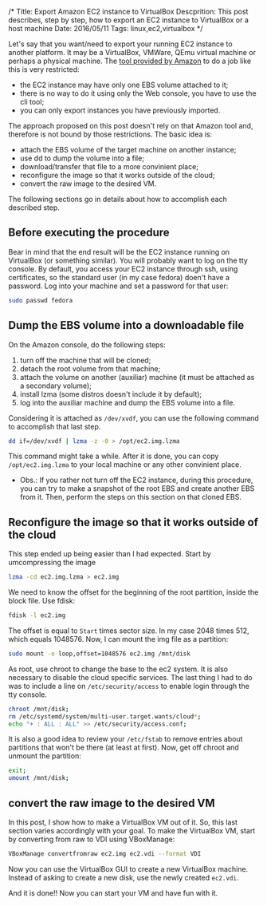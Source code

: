 /*
Title: Export Amazon EC2 instance to VirtualBox 
Descprition: This post describes, step by step, how to export an EC2 instance to VirtualBox or a host machine
Date: 2016/05/11
Tags: linux,ec2,virtualbox
*/

Let's say that you want/need to export your running EC2 instance to another
platform. It may be a VirtualBox, VMWare, QEmu virtual machine or perhaps a
physical machine. The 
[tool provided by Amazon](http://docs.aws.amazon.com/AWSEC2/latest/UserGuide/ExportingEC2Instances.html)
to do a job like this is very restricted:

- the EC2 instance may have only one EBS volume attached to it;
- there is no way to do it using only the Web console, you have to use the cli
tool;
- you can only export instances you have previously imported.

The approach proposed on this post doesn't rely on that Amazon tool and,
therefore is not bound by those restrictions. The basic idea is:

- attach the EBS volume of the target machine on another instance;
- use dd to dump the volume into a file;
- download/transfer that file to a more convinient place;
- reconfigure the image so that it works outside of the cloud;
- convert the raw image to the desired VM.

The following sections go in details about how to accomplish each
described step.

Before executing the procedure
------------------------------

Bear in mind that the end result will be the EC2 instance running on VirtualBox
(or something similar). You will probably want to log on the tty console.
By default, you access your EC2 instance through ssh, using certificates, so
the standard user (in my case fedora) doen't have a password. Log into your
machine and set a password for that user:

```bash
sudo passwd fedora
```

Dump the EBS volume into a downloadable file
--------------------------------------------

On the Amazon console, do the following steps:

1. turn off the machine that will be cloned;
2. detach the root volume from that machine;
3. attach the volume on another (auxiliar) machine (it must be attached as a
secondary volume);
4. install lzma (some distros doesn't include it by default);
5. log into the auxiliar machine and dump the EBS volume into a file.

Considering it is attached as `/dev/xvdf`, you can use the following command
to accomplish that last step.

```bash
dd if=/dev/xvdf | lzma -z -0 > /opt/ec2.img.lzma
```

This command might take a while. After it is done, you can copy
`/opt/ec2.img.lzma` to your local machine or any other convinient place.

* Obs.: If you rather not turn off the EC2 instance, during this procedure,
you can try to make a snapshot of the root EBS and create another EBS from it.
Then, perform the steps on this section on that cloned EBS.


Reconfigure the image so that it works outside of the cloud
-----------------------------------------------------------

This step ended up being easier than I had expected. Start by umcompressing
the image

```bash
lzma -cd ec2.img.lzma > ec2.img
```

We need to know the offset for the beginning of the root partition, inside the
block file. Use fdisk:

```bash
fdisk -l ec2.img
```

The offset is equal to `Start` times sector size. In my case 2048 times 512,
which equals 1048576. Now, I can mount the img file as a partition:


```bash
sudo mount -o loop,offset=1048576 ec2.img /mnt/disk
```

As root, use chroot to change the base to the ec2 system. It is also necessary
to disable the cloud specific services. The last thing I had to do was to
include a line on `/etc/security/access` to enable login through the tty console.

```bash
chroot /mnt/disk;
rm /etc/systemd/system/multi-user.target.wants/cloud*;
echo "+ : ALL : ALL" >> /etc/security/access.conf;
```

It is also a good idea to review your `/etc/fstab` to remove entries about
partitions that won't be there (at least at first). Now, get off chroot and
unmount the partition:

```bash
exit;
umount /mnt/disk;
```

convert the raw image to the desired VM
---------------------------------------

In this post, I show how to make a VirtualBox VM out of it. So, this last
section varies accordingly with your goal. To make the VirtualBox VM, start
by converting from raw to VDI using VBoxManage:

```bash
VBoxManage convertfromraw ec2.img ec2.vdi --format VDI
```

Now you can use the VirtualBox GUI to create a new VirtualBox machine.
Instead of asking to create a new disk, use the newly created `ec2.vdi`.

And it is done!! Now you can start your VM and have fun with it.
